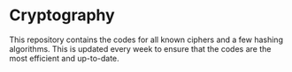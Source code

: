# Cryptography

This repository contains the codes for all known ciphers and a few hashing algorithms. This is updated every week to ensure that the codes are the most efficient and up-to-date.  
